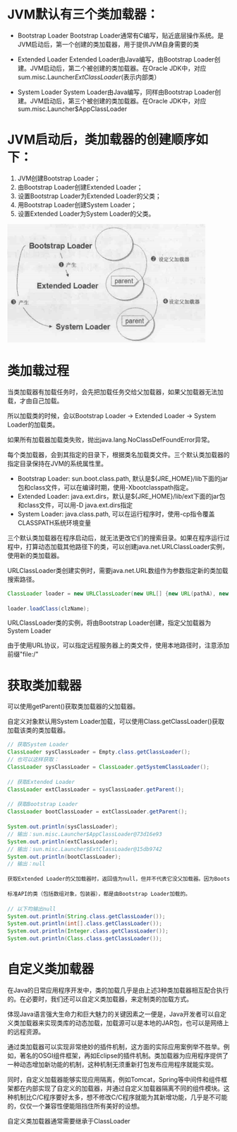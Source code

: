 # JVM默认有三个类加载器：

- Bootstrap Loader
Bootstrap Loader通常有C编写，贴近底层操作系统。是JVM启动后，第一个创建的类加载器，用于提供JVM自身需要的类

- Extended Loader
Extended Loader由Java编写，由Bootstrap Loader创建。JVM启动后，第二个被创建的类加载器。在Oracle JDK中，对应sum.misc.Launcher$ExtClassLoader($表示内部类）

- System Loader
System Loader由Java编写，同样由Bootstrap Loader创建。JVM启动后，第三个被创建的类加载器。在Oracle JDK中，对应sum.misc.Launcher$AppClassLoader

# JVM启动后，类加载器的创建顺序如下：

1. JVM创建Bootstrap Loader；
2. 由Bootstrap Loader创建Extended Loader；
3. 设置Bootstrap Loader为Extended Loader的父类；
5. 用Bootstrap Loader创建System Loader；
6. 设置Extended Loader为System Loader的父类。

<img src="./image/clz_loader.png">

# 类加载过程
当类加载器有加载任务时，会先把加载任务交给父加载器，如果父加载器无法加载，才由自己加载。

所以加载类的时候，会以Bootstrap Loader -> Extended Loader -> System Loader的加载类。

如果所有加载器加载类失败，抛出java.lang.NoClassDefFoundError异常。

每个类加载器，会到其指定的目录下，根据类名加载类文件。三个默认类加载器的指定目录保持在JVM的系统属性里。
- Bootstrap Loader: sun.boot.class.path, 默认是${JRE_HOME}/lib下面的jar包和class文件，可以在编译时期，使用-Xbootclasspath指定。
- Extended Loader: java.ext.dirs，默认是${JRE_HOME}/lib/ext下面的jar包和class文件，可以用-D java.ext.dirs指定
- System Loader: java.class.path, 可以在运行程序时，使用-cp指令覆盖CLASSPATH系统环境变量

三个默认类加载器在程序启动后，就无法更改它们的搜索目录。如果在程序运行过程中，打算动态加载其他路径下的类，可以创建java.net.URLClassLoader实例，使用新的类加载器。

URLClassLoader类创建实例时，需要java.net.URL数组作为参数指定新的类加载搜索路径。
```java
ClassLoader loader = new URLClassLoader(new URL[] {new URL(pathA), new URL(pathB)});

loader.loadClass(clzName);
```

URLClassLoader类的实例，将由Bootstrap Loader创建，指定父加载器为System Loader

由于使用URL协议，可以指定远程服务器上的类文件，使用本地路径时，注意添加前缀"file:/"

# 获取类加载器
可以使用getParent()获取类加载器的父加载器。

自定义对象默认用System Loader加载，可以使用Class.getClassLoader()获取加载该类的类加载器。

```java
// 获取System Loader
ClassLoader sysClassLoader = Empty.class.getClassLoader();
// 也可以这样获取：
ClassLoader sysClassLoader = ClassLoader.getSystemClassLoader();

// 获取Extended Loader
ClassLoader extClassLoader = sysClassLoader.getParent();

// 获取Bootstrap Loader
ClassLoader bootClassLoader = extClassLoader.getParent();

System.out.println(sysClassLoader);
// 输出：sun.misc.Launcher$AppClassLoader@73d16e93
System.out.println(extClassLoader);
// 输出：sun.misc.Launcher$ExtClassLoader@15db9742
System.out.println(bootClassLoader);
// 输出：null

获取Extended Loader的父加载器时，返回值为null，但并不代表它没父加载器。因为Bootstrap Loader通常由C实现，在Java中没实际类实例来表示，所有会显示null。

标准API的类（包括数组对象，包装器），都是由Bootstrap Loader加载的。

// 以下均输出null
System.out.println(String.class.getClassLoader());
System.out.println(int[].class.getClassLoader());
System.out.println(Integer.class.getClassLoader());
System.out.println(Class.class.getClassLoader());
```

# 自定义类加载器
在Java的日常应用程序开发中，类的加载几乎是由上述3种类加载器相互配合执行的。在必要时，我们还可以自定义类加载器，来定制类的加载方式。

体现Java语言强大生命力和巨大魅力的关键因素之一便是，Java开发者可以自定义类加载器来实现类库的动态加载，加载源可以是本地的JAR包，也可以是网络上的远程资源。

通过类加载器可以实现非常绝妙的插件机制，这方面的实际应用案例举不胜举。例如，著名的OSGI组件框架，再如Eclipse的插件机制。类加载器为应用程序提供了一种动态增加新功能的机制，这种机制无须重新打包发布应用程序就能实现。

同时，自定义加载器能够实现应用隔离，例如Tomcat，Spring等中间件和组件框架都在内部实现了自定义的加载器，并通过自定义加载器隔离不同的组件模块。这种机制比C/C程序要好太多，想不修改C/C程序就能为其新增功能，几乎是不可能的，仅仅一个兼容性便能阻挡住所有美好的设想。

自定义类加载器通常需要继承于ClassLoader

